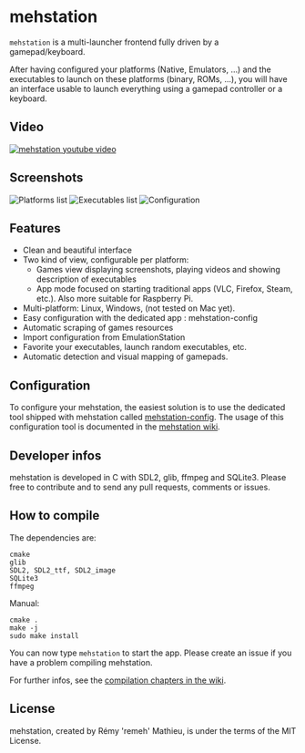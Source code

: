 # mehstation


`mehstation` is a multi-launcher frontend fully driven by a gamepad/keyboard.

After having configured your platforms (Native, Emulators, ...) and the executables to launch on these platforms (binary, ROMs, ...), you will  have an interface usable to launch everything using a gamepad controller or a keyboard.

## Video

[![mehstation youtube video](http://img.youtube.com/vi/I3FjJBUrcwE/0.jpg)](https://www.youtube.com/watch?v=I3FjJBUrcwE)

## Screenshots

![Platforms list](http://c.remy.io/9YHrbWZm)
![Executables list](http://c.remy.io/oH0ki0Su)
![Configuration](http://c.remy.io/UWI1B1Ue)

## Features

  * Clean and beautiful interface
  * Two kind of view, configurable per platform:
    * Games view displaying screenshots, playing videos and showing description of executables
    * App mode focused on starting traditional apps (VLC, Firefox, Steam, etc.). Also more suitable for Raspberry Pi.
  * Multi-platform: Linux, Windows, (not tested on Mac yet).
  * Easy configuration with the dedicated app : mehstation-config
  * Automatic scraping of games resources
  * Import configuration from EmulationStation
  * Favorite your executables, launch random executables, etc.
  * Automatic detection and visual mapping of gamepads.

## Configuration

To configure your mehstation, the easiest solution is to use the dedicated tool shipped with mehstation called [mehstation-config](https://github.com/remeh/mehstation-config). The usage of this configuration tool is documented in the [mehstation wiki](https://github.com/remeh/mehstation/wiki).

## Developer infos

mehstation is developed in C with SDL2, glib, ffmpeg and SQLite3.
Please free to contribute and to send any pull requests, comments or issues.

## How to compile

The dependencies are:

```
cmake
glib
SDL2, SDL2_ttf, SDL2_image
SQLite3
ffmpeg
```

Manual:

```
cmake .
make -j
sudo make install
```

You can now type `mehstation` to start the app.
Please create an issue if you have a problem compiling mehstation.

For further infos, see the [compilation chapters in the wiki](https://github.com/remeh/mehstation/wiki).


## License

mehstation, created by Rémy 'remeh' Mathieu, is under the terms of the MIT License.
